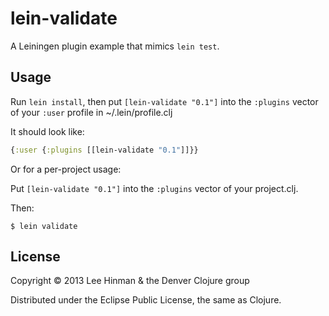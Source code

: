 # lein-validate

A Leiningen plugin example that mimics `lein test`.

## Usage

Run `lein install`, then put `[lein-validate "0.1"]` into the `:plugins` vector of your
`:user` profile in ~/.lein/profile.clj

It should look like:

```clojure
{:user {:plugins [[lein-validate "0.1"]]}}
```

Or for a per-project usage:

Put `[lein-validate "0.1"]` into the `:plugins` vector of your project.clj.

Then:

    $ lein validate

## License

Copyright © 2013 Lee Hinman & the Denver Clojure group

Distributed under the Eclipse Public License, the same as Clojure.
